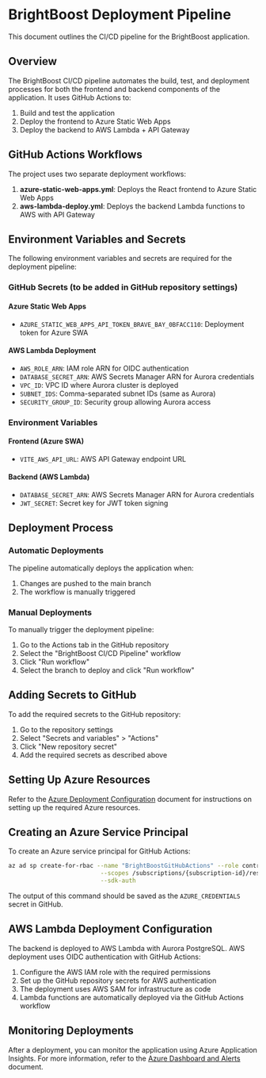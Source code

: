 # BrightBoost Deployment Pipeline

This document outlines the CI/CD pipeline for the BrightBoost application.

## Overview

The BrightBoost CI/CD pipeline automates the build, test, and deployment processes for both the frontend and backend components of the application. It uses GitHub Actions to:

1. Build and test the application
2. Deploy the frontend to Azure Static Web Apps
3. Deploy the backend to AWS Lambda + API Gateway

## GitHub Actions Workflows

The project uses two separate deployment workflows:

1. **azure-static-web-apps.yml**: Deploys the React frontend to Azure Static Web Apps
2. **aws-lambda-deploy.yml**: Deploys the backend Lambda functions to AWS with API Gateway

## Environment Variables and Secrets

The following environment variables and secrets are required for the deployment pipeline:

### GitHub Secrets (to be added in GitHub repository settings)

#### Azure Static Web Apps
- `AZURE_STATIC_WEB_APPS_API_TOKEN_BRAVE_BAY_0BFACC110`: Deployment token for Azure SWA

#### AWS Lambda Deployment
- `AWS_ROLE_ARN`: IAM role ARN for OIDC authentication
- `DATABASE_SECRET_ARN`: AWS Secrets Manager ARN for Aurora credentials
- `VPC_ID`: VPC ID where Aurora cluster is deployed
- `SUBNET_IDS`: Comma-separated subnet IDs (same as Aurora)
- `SECURITY_GROUP_ID`: Security group allowing Aurora access

### Environment Variables

#### Frontend (Azure SWA)
- `VITE_AWS_API_URL`: AWS API Gateway endpoint URL

#### Backend (AWS Lambda)
- `DATABASE_SECRET_ARN`: AWS Secrets Manager ARN for Aurora credentials
- `JWT_SECRET`: Secret key for JWT token signing

## Deployment Process

### Automatic Deployments

The pipeline automatically deploys the application when:

1. Changes are pushed to the main branch
2. The workflow is manually triggered

### Manual Deployments

To manually trigger the deployment pipeline:

1. Go to the Actions tab in the GitHub repository
2. Select the "BrightBoost CI/CD Pipeline" workflow
3. Click "Run workflow"
4. Select the branch to deploy and click "Run workflow"

## Adding Secrets to GitHub

To add the required secrets to the GitHub repository:

1. Go to the repository settings
2. Select "Secrets and variables" > "Actions"
3. Click "New repository secret"
4. Add the required secrets as described above

## Setting Up Azure Resources

Refer to the [Azure Deployment Configuration](../AZURE_DEPLOYMENT.md) document for instructions on setting up the required Azure resources.

## Creating an Azure Service Principal

To create an Azure service principal for GitHub Actions:

```bash
az ad sp create-for-rbac --name "BrightBoostGitHubActions" --role contributor \
                          --scopes /subscriptions/{subscription-id}/resourceGroups/bb-dev-rg \
                          --sdk-auth
```

The output of this command should be saved as the `AZURE_CREDENTIALS` secret in GitHub.

## AWS Lambda Deployment Configuration

The backend is deployed to AWS Lambda with Aurora PostgreSQL. AWS deployment uses OIDC authentication with GitHub Actions:

1. Configure the AWS IAM role with the required permissions
2. Set up the GitHub repository secrets for AWS authentication
3. The deployment uses AWS SAM for infrastructure as code
4. Lambda functions are automatically deployed via the GitHub Actions workflow

## Monitoring Deployments

After a deployment, you can monitor the application using Azure Application Insights. For more information, refer to the [Azure Dashboard and Alerts](../azure/dashboard-alerts.md) document.
